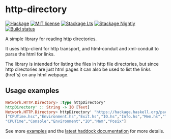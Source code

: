 # http-directory

[![Hackage](https://img.shields.io/hackage/v/http-directory.svg)](https://hackage.haskell.org/package/http-directory)
[![MIT license](https://img.shields.io/badge/license-MIT-blue.svg)](LICENSE)
[![Stackage Lts](http://stackage.org/package/http-directory/badge/lts)](http://stackage.org/lts/package/http-directory)
[![Stackage Nightly](http://stackage.org/package/http-directory/badge/nightly)](http://stackage.org/nightly/package/http-directory)
[![Build status](https://secure.travis-ci.org/juhp/http-directory.svg)](https://travis-ci.org/juhp/http-directory)

A simple library for reading http directories.

It uses http-client for http transport, and
html-conduit and xml-conduit to parse the html for links.

The library is intended for listing the files in http file directories,
but since http directories are just html pages it can also be used
to list the links (href's) on any html webpage.

## Usage examples

```haskell
Network.HTTP.Directory> :type httpDirectory'
httpDirectory' :: String -> IO [Text]
Network.HTTP.Directory> httpDirectory' "https://hackage.haskell.org/package/base/src/System"
["CPUTime.hsc","Environment.hs","Exit.hs","IO.hs","Info.hs","Mem.hs","Timeout.hs",
"CPUTime","Console","Environment","IO","Mem","Posix"]
```

See more [examples](https://github.com/juhp/http-directory/blob/master/example/) and the [latest haddock documentation](https://hackage.haskell.org/package/http-directory/docs/Network-HTTP-Directory.html) for more details.
